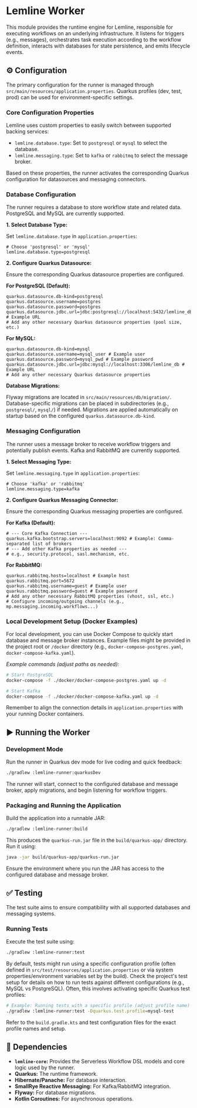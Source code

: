 # Lemline Worker

This module provides the runtime engine for Lemline, responsible for executing workflows on an underlying
infrastructure. It listens for triggers (e.g., messages), orchestrates task execution according to the workflow
definition, interacts with databases for state persistence, and emits lifecycle events.

## ⚙️ Configuration

The primary configuration for the runner is managed through `src/main/resources/application.properties`. Quarkus
profiles (dev, test, prod) can be used for environment-specific settings.

### Core Configuration Properties

Lemline uses custom properties to easily switch between supported backing services:

* `lemline.database.type`: Set to `postgresql` or `mysql` to select the database.
* `lemline.messaging.type`: Set to `kafka` or `rabbitmq` to select the message broker.

Based on these properties, the runner activates the corresponding Quarkus configuration for datasources and messaging
connectors.

### Database Configuration

The runner requires a database to store workflow state and related data. PostgreSQL and MySQL are currently supported.

**1. Select Database Type:**

Set `lemline.database.type` in `application.properties`:

```properties
# Choose 'postgresql' or 'mysql'
lemline.database.type=postgresql
```

**2. Configure Quarkus Datasource:**

Ensure the corresponding Quarkus datasource properties are configured.

**For PostgreSQL (Default):**

```properties
quarkus.datasource.db-kind=postgresql
quarkus.datasource.username=postgres
quarkus.datasource.password=postgres
quarkus.datasource.jdbc.url=jdbc:postgresql://localhost:5432/lemline_db # Example URL
# Add any other necessary Quarkus datasource properties (pool size, etc.)
```

**For MySQL:**

```properties
quarkus.datasource.db-kind=mysql
quarkus.datasource.username=mysql_user # Example user
quarkus.datasource.password=mysql_pwd # Example password
quarkus.datasource.jdbc.url=jdbc:mysql://localhost:3306/lemline_db # Example URL
# Add any other necessary Quarkus datasource properties
```

**Database Migrations:**

Flyway migrations are located in `src/main/resources/db/migration/`. Database-specific migrations can be placed in
subdirectories (e.g., `postgresql/`, `mysql/`) if needed. Migrations are applied automatically on startup based on the
configured `quarkus.datasource.db-kind`.

### Messaging Configuration

The runner uses a message broker to receive workflow triggers and potentially publish events. Kafka and RabbitMQ are
currently supported.

**1. Select Messaging Type:**

Set `lemline.messaging.type` in `application.properties`:

```properties
# Choose 'kafka' or 'rabbitmq'
lemline.messaging.type=kafka
```

**2. Configure Quarkus Messaging Connector:**

Ensure the corresponding Quarkus messaging properties are configured.

**For Kafka (Default):**

```properties
# --- Core Kafka Connection ---
quarkus.kafka.bootstrap.servers=localhost:9092 # Example: Comma-separated list of brokers
# --- Add other Kafka properties as needed ---
# e.g., security.protocol, sasl.mechanism, etc.
```

**For RabbitMQ:**

```properties
quarkus.rabbitmq.hosts=localhost # Example host
quarkus.rabbitmq.port=5672
quarkus.rabbitmq.username=guest # Example user
quarkus.rabbitmq.password=guest # Example password
# Add any other necessary RabbitMQ properties (vhost, ssl, etc.)
# Configure incoming/outgoing channels (e.g., mp.messaging.incoming.workflows...)
```

### Local Development Setup (Docker Examples)

For local development, you can use Docker Compose to quickly start database and message broker instances. Example files
might be provided in the project root or `/docker` directory (e.g., `docker-compose-postgres.yaml`,
`docker-compose-kafka.yaml`).

*Example commands (adjust paths as needed):*

```bash
# Start PostgreSQL
docker-compose -f ./docker/docker-compose-postgres.yaml up -d

# Start Kafka
docker-compose -f ./docker/docker-compose-kafka.yaml up -d
```

Remember to align the connection details in `application.properties` with your running Docker containers.

## ▶️ Running the Worker

### Development Mode

Run the runner in Quarkus dev mode for live coding and quick feedback:

```bash
./gradlew :lemline-runner:quarkusDev
```

The runner will start, connect to the configured database and message broker, apply migrations, and begin listening for
workflow triggers.

### Packaging and Running the Application

Build the application into a runnable JAR:

```bash
./gradlew :lemline-runner:build
```

This produces the `quarkus-run.jar` file in the `build/quarkus-app/` directory. Run it using:

```bash
java -jar build/quarkus-app/quarkus-run.jar
```

Ensure the environment where you run the JAR has access to the configured database and message broker.

## ✅ Testing

The test suite aims to ensure compatibility with all supported databases and messaging systems.

### Running Tests

Execute the test suite using:

```bash
./gradlew :lemline-runner:test
```

By default, tests might run using a specific configuration profile (often defined in
`src/test/resources/application.properties` or via system properties/environment variables set by the build). Check the
project's test setup for details on how to run tests against different configurations (e.g., MySQL vs PostgreSQL).
Often, this involves activating specific Quarkus test profiles:

```bash
# Example: Running tests with a specific profile (adjust profile name)
./gradlew :lemline-runner:test -Dquarkus.test.profile=mysql-test
```

Refer to the `build.gradle.kts` and test configuration files for the exact profile names and setup.

## 🔗 Dependencies

* **`lemline-core`:** Provides the Serverless Workflow DSL models and core logic used by the runner.
* **Quarkus:** The runtime framework.
* **Hibernate/Panache:** For database interaction.
* **SmallRye Reactive Messaging:** For Kafka/RabbitMQ integration.
* **Flyway:** For database migrations.
* **Kotlin Coroutines:** For asynchronous operations. 
